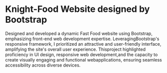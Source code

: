 # Knight-Food Website designed by Bootstrap

Designed and developed a dynamic Fast Food website using Bootstrap, emphasizing front-end web development expertise. LeveragingBootstrap's responsive framework, I prioritized an attractive and user-friendly interface, amplifying the site's overall user experience. Thisproject highlighted proficiency in UI design, responsive web development,and the capacity to create visually engaging and functional webapplications, ensuring seamless accessibility across diverse devices.
